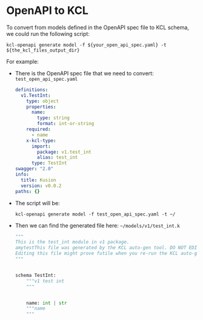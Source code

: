 # OpenAPI to KCL

To convert from models defined in the OpenAPI spec file to KCL schema, we could run the following script:

```shell
kcl-openapi generate model -f ${your_open_api_spec.yaml} -t ${the_kcl_files_output_dir}
```

For example:

- There is the OpenAPI spec file that we need to convert: `test_open_api_spec.yaml`

  ```yaml
  definitions:
    v1.TestInt:
      type: object
      properties:
        name:
          type: string
          format: int-or-string
      required:
        - name
      x-kcl-type:
        import:
          package: v1.test_int
          alias: test_int
        type: TestInt
  swagger: "2.0"
  info:
    title: Kusion
    version: v0.0.2
  paths: {}
  ```

- The script will be:

  ```shell
  kcl-openapi generate model -f test_open_api_spec.yaml -t ~/
  ```

- Then we can find the generated file here: `~/models/v1/test_int.k`

  ```python
  """
  This is the test_int module in v1 package.
  amytestThis file was generated by the KCL auto-gen tool. DO NOT EDIT.
  Editing this file might prove futile when you re-run the KCL auto-gen generate command.
  """


  schema TestInt:
      """v1 test int
      """


      name: int | str
      """name
      """

  ```
